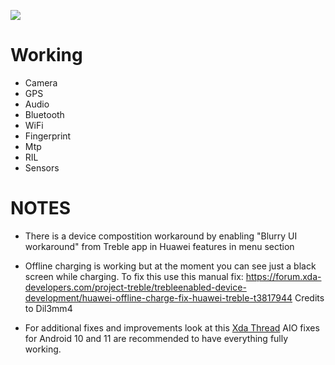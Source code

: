 ![](https://fdn2.gsmarena.com/vv/pics/huawei/huawei-p8-lite-2017-1.jpg)

# Working
* Camera
* GPS
* Audio
* Bluetooth
* WiFi
* Fingerprint
* Mtp
* RIL
* Sensors

# NOTES
* There is a device compostition workaround by enabling "Blurry UI workaround" from Treble app in Huawei features in menu section
* Offline charging is working but at the moment you can see just a black screen while charging. To fix this use this manual fix: https://forum.xda-developers.com/project-treble/trebleenabled-device-development/huawei-offline-charge-fix-huawei-treble-t3817944 Credits to Dil3mm4

* For additional fixes and improvements look at this [Xda Thread](https://forum.xda-developers.com/t/gsi-pie-and-quack-manual-fixes-for-hi6250-devices.3936745/)
AIO fixes for Android 10 and 11 are recommended to have everything fully working.